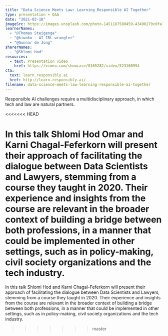 ```yaml
---
title: "Data Science Meets Law: Learning Responsible AI Together"
type: presentation + Q&A
date: "2021-03-18"
imageSrc: https://images.unsplash.com/photo-1451187580459-43490279c0fa?ixid=MXwxMjA3fDB8MHxwaG90by1wYWdlfHx8fGVufDB8fHw%3D&ixlib=rb-1.2.1&auto=format&fit=crop&w=1952&q=80
learnerNames:
  - "@Thomas Steigenga"
  - "@kiwako - AI IRL wrangler"
  - "@Gunnar de Jong"
sharerNames:
  - "@Shlomi Hod"
resources:
  - text: Presentation video
    href: https://vimeo.com/showcase/8165282/video/523160994
cta:
  text: learn.responsibly.ai
  href: http://learn.responsibly.ai/
filename: data-science-meets-law-learning-responsible-ai-together
---
```


Responsible AI challenges require a multidisciplinary approach, in which tech and law are natural partners.

<!--more-->

<<<<<<< HEAD

# In this talk Shlomi Hod Omar and Karni Chagal-Feferkorn will present their approach of facilitating the dialogue between Data Scientists and Lawyers, stemming from a course they taught in 2020. Their experience and insights from the course are relevant in the broader context of building a bridge between both professions, in a manner that could be implemented in other settings, such as in policy-making, civil society organizations and the tech industry.

In this talk Shlomi Hod and Karni Chagal-Feferkorn will present their approach of facilitating the dialogue between Data Scientists and Lawyers, stemming from a course they taught in 2020. Their experience and insights from the course are relevant in the broader context of building a bridge between both professions, in a manner that could be implemented in other settings, such as in policy-making, civil society organizations and the tech industry.

> > > > > > > master
